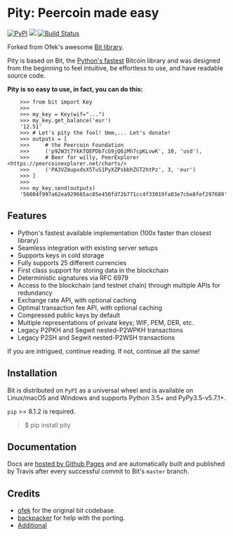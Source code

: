 # Pity: Peercoin made easy

[![PyPI](https://img.shields.io/pypi/v/pity.svg?style=flat-square)](https://pypi.python.org/pypi/pity/)
[![](https://img.shields.io/badge/python-3.5+-blue.svg)](https://www.python.org/download/releases/3.5.0/)
[![Build Status](https://travis-ci.org/peercoin/pity.svg?branch=master)](https://travis-ci.org/peercoin/pity)

Forked from Ofek's awesome [Bit library](https://github.com/ofek/bit).

Pity is based on Bit, the [Python's fastest](https://ofek.github.io/bit/guide/intro.html#why-bit)
Bitcoin library and was designed from the beginning to feel intuitive, be
effortless to use, and have readable source code.

**Pity is so easy to use, in fact, you can do this:**

```
    >>> from bit import Key
    >>>
    >>> my_key = Key(wif="...")
    >>> my_key.get_balance('eur')
    '12.51'
    >>> # Let's pity the fool! Umm,... Let's donate!
    >>> outputs = [
    >>>     # the Peercoin Foundation
    >>>     ('p92W3t7YkKfQEPDb7cG9jQ6iMh7cpKLvwK', 10, 'usd'),
    >>>     # Beer for willy, PeerExplorer <https://peercoinexplorer.net/charts/>
    >>>     ('PA3VZmupxdsX5TuS1PyXZPsbbhZGT2htPz', 3, 'eur')
    >>> ]
    >>>
    >>> my_key.send(outputs)
    '56004f997a62ea929665ac85e450fd72b771cc4f33019fa03e7cbe8fef297689'
```

## Features

- Python's fastest available implementation (100x faster than closest library)
- Seamless integration with existing server setups
- Supports keys in cold storage
- Fully supports 25 different currencies
- First class support for storing data in the blockchain
- Deterministic signatures via RFC 6979
- Access to the blockchain (and testnet chain) through multiple APIs for redundancy
- Exchange rate API, with optional caching
- Optimal transaction fee API, with optional caching
- Compressed public keys by default
- Multiple representations of private keys; WIF, PEM, DER, etc.
- Legacy P2PKH and Segwit nested-P2WPKH transactions
- Legacy P2SH and Segwit nested-P2WSH transactions

If you are intrigued, continue reading. If not, continue all the same!

## Installation

Bit is distributed on `PyPI` as a universal wheel and is available on Linux/macOS
and Windows and supports Python 3.5+ and PyPy3.5-v5.7.1+.

``pip`` >= 8.1.2 is required.

> $ pip install pity

Documentation
-------------

Docs are [hosted by Github Pages](https://ofek.github.io/bit/) and are automatically built and published
by Travis after every successful commit to Bit's ``master`` branch.

## Credits

- [ofek](https://github.com/ofek/bit) for the original bit codebase.
- [backpacker](https://github.com/backpacker69/) for help with the porting.
- [Additional](AUTHORS.rst)
